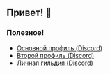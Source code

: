 ## Привет! 🤍

### Полезное!
- [Основной профиль (Discord)](https://discord.com/users/631555882374922241)
- [Второй профиль (Discord)](https://discord.com/users/773538519775445052)
- [Личная гильдия (Discord)](https://discord.gg/8XY5DjWSC7)
